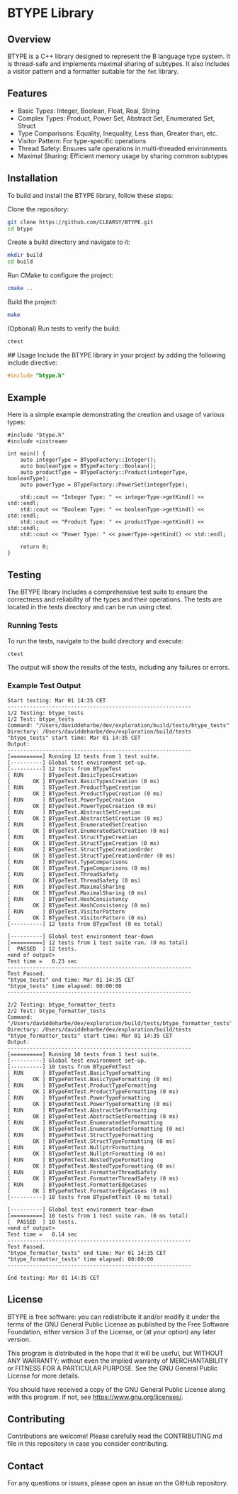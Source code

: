 # BTYPE Library

## Overview

BTYPE is a C++ library designed to represent the B language type system. It is thread-safe and implements maximal sharing of subtypes. It also includes a visitor pattern and a formatter suitable for the `fmt` library.

## Features

- Basic Types: Integer, Boolean, Float, Real, String
- Complex Types: Product, Power Set, Abstract Set, Enumerated Set, Struct
- Type Comparisons: Equality, Inequality, Less than, Greater than, etc.
- Visitor Pattern: For type-specific operations
- Thread Safety: Ensures safe operations in multi-threaded environments
- Maximal Sharing: Efficient memory usage by sharing common subtypes

## Installation

To build and install the BTYPE library, follow these steps:

Clone the repository:

```sh
git clone https://github.com/CLEARSY/BTYPE.git
cd btype
```

Create a build directory and navigate to it:
```sh
mkdir build
cd build
```

Run CMake to configure the project:

```sh
cmake ..
```

Build the project:

```sh
make
```

(Optional) Run tests to verify the build:

```sh
ctest
```

## Usage
Include the BTYPE library in your project by adding the following include directive:

```cpp
#include "btype.h"
```

## Example
Here is a simple example demonstrating the creation and usage of various types:

```
#include "btype.h"
#include <iostream>

int main() {
    auto integerType = BTypeFactory::Integer();
    auto booleanType = BTypeFactory::Boolean();
    auto productType = BTypeFactory::Product(integerType, booleanType);
    auto powerType = BTypeFactory::PowerSet(integerType);

    std::cout << "Integer Type: " << integerType->getKind() << std::endl;
    std::cout << "Boolean Type: " << booleanType->getKind() << std::endl;
    std::cout << "Product Type: " << productType->getKind() << std::endl;
    std::cout << "Power Type: " << powerType->getKind() << std::endl;

    return 0;
}
```

## Testing

The BTYPE library includes a comprehensive test suite to ensure the correctness and reliability of the types and their operations. The tests are located in the tests directory and can be run using ctest.

### Running Tests

To run the tests, navigate to the build directory and execute:

```sh
ctest
```

The output will show the results of the tests, including any failures or errors.

### Example Test Output

```text
Start testing: Mar 01 14:35 CET
----------------------------------------------------------
1/2 Testing: btype_tests
1/2 Test: btype_tests
Command: "/Users/daviddeharbe/dev/exploration/build/tests/btype_tests"
Directory: /Users/daviddeharbe/dev/exploration/build/tests
"btype_tests" start time: Mar 01 14:35 CET
Output:
----------------------------------------------------------
[==========] Running 12 tests from 1 test suite.
[----------] Global test environment set-up.
[----------] 12 tests from BTypeTest
[ RUN      ] BTypeTest.BasicTypesCreation
[       OK ] BTypeTest.BasicTypesCreation (0 ms)
[ RUN      ] BTypeTest.ProductTypeCreation
[       OK ] BTypeTest.ProductTypeCreation (0 ms)
[ RUN      ] BTypeTest.PowerTypeCreation
[       OK ] BTypeTest.PowerTypeCreation (0 ms)
[ RUN      ] BTypeTest.AbstractSetCreation
[       OK ] BTypeTest.AbstractSetCreation (0 ms)
[ RUN      ] BTypeTest.EnumeratedSetCreation
[       OK ] BTypeTest.EnumeratedSetCreation (0 ms)
[ RUN      ] BTypeTest.StructTypeCreation
[       OK ] BTypeTest.StructTypeCreation (0 ms)
[ RUN      ] BTypeTest.StructTypeCreationOrder
[       OK ] BTypeTest.StructTypeCreationOrder (0 ms)
[ RUN      ] BTypeTest.TypeComparisons
[       OK ] BTypeTest.TypeComparisons (0 ms)
[ RUN      ] BTypeTest.ThreadSafety
[       OK ] BTypeTest.ThreadSafety (0 ms)
[ RUN      ] BTypeTest.MaximalSharing
[       OK ] BTypeTest.MaximalSharing (0 ms)
[ RUN      ] BTypeTest.HashConsistency
[       OK ] BTypeTest.HashConsistency (0 ms)
[ RUN      ] BTypeTest.VisitorPattern
[       OK ] BTypeTest.VisitorPattern (0 ms)
[----------] 12 tests from BTypeTest (0 ms total)

[----------] Global test environment tear-down
[==========] 12 tests from 1 test suite ran. (0 ms total)
[  PASSED  ] 12 tests.
<end of output>
Test time =   0.23 sec
----------------------------------------------------------
Test Passed.
"btype_tests" end time: Mar 01 14:35 CET
"btype_tests" time elapsed: 00:00:00
----------------------------------------------------------

2/2 Testing: btype_formatter_tests
2/2 Test: btype_formatter_tests
Command: "/Users/daviddeharbe/dev/exploration/build/tests/btype_formatter_tests"
Directory: /Users/daviddeharbe/dev/exploration/build/tests
"btype_formatter_tests" start time: Mar 01 14:35 CET
Output:
----------------------------------------------------------
[==========] Running 10 tests from 1 test suite.
[----------] Global test environment set-up.
[----------] 10 tests from BTypeFmtTest
[ RUN      ] BTypeFmtTest.BasicTypeFormatting
[       OK ] BTypeFmtTest.BasicTypeFormatting (0 ms)
[ RUN      ] BTypeFmtTest.ProductTypeFormatting
[       OK ] BTypeFmtTest.ProductTypeFormatting (0 ms)
[ RUN      ] BTypeFmtTest.PowerTypeFormatting
[       OK ] BTypeFmtTest.PowerTypeFormatting (0 ms)
[ RUN      ] BTypeFmtTest.AbstractSetFormatting
[       OK ] BTypeFmtTest.AbstractSetFormatting (0 ms)
[ RUN      ] BTypeFmtTest.EnumeratedSetFormatting
[       OK ] BTypeFmtTest.EnumeratedSetFormatting (0 ms)
[ RUN      ] BTypeFmtTest.StructTypeFormatting
[       OK ] BTypeFmtTest.StructTypeFormatting (0 ms)
[ RUN      ] BTypeFmtTest.NullptrFormatting
[       OK ] BTypeFmtTest.NullptrFormatting (0 ms)
[ RUN      ] BTypeFmtTest.NestedTypeFormatting
[       OK ] BTypeFmtTest.NestedTypeFormatting (0 ms)
[ RUN      ] BTypeFmtTest.FormatterThreadSafety
[       OK ] BTypeFmtTest.FormatterThreadSafety (0 ms)
[ RUN      ] BTypeFmtTest.FormatterEdgeCases
[       OK ] BTypeFmtTest.FormatterEdgeCases (0 ms)
[----------] 10 tests from BTypeFmtTest (0 ms total)

[----------] Global test environment tear-down
[==========] 10 tests from 1 test suite ran. (0 ms total)
[  PASSED  ] 10 tests.
<end of output>
Test time =   0.14 sec
----------------------------------------------------------
Test Passed.
"btype_formatter_tests" end time: Mar 01 14:35 CET
"btype_formatter_tests" time elapsed: 00:00:00
----------------------------------------------------------

End testing: Mar 01 14:35 CET
```

## License

BTYPE is free software: you can redistribute it and/or modify it under the terms of the GNU General Public License as published by the Free Software Foundation, either version 3 of the License, or (at your option) any later version.

This program is distributed in the hope that it will be useful, but WITHOUT ANY WARRANTY; without even the implied warranty of MERCHANTABILITY or FITNESS FOR A PARTICULAR PURPOSE. See the GNU General Public License for more details.

You should have received a copy of the GNU General Public License along with this program. If not, see https://www.gnu.org/licenses/.

## Contributing

Contributions are welcome! Please carefully read the CONTRIBUTING.md file in this repository in case you consider contributing.

## Contact

For any questions or issues, please open an issue on the GitHub repository.


